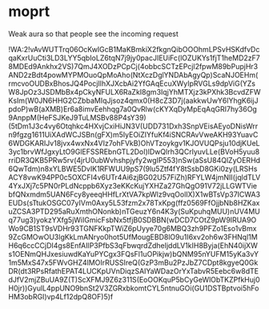 # moprt

Weak aura so that people see the incoming request

!WA:2!vAvWUTTrq06OcKwIGcB1MaKBmkiX2fkgnQibOOOhmLPSvHSKdfvDcqaKxrUuCti3LD3LYY5qbIoLZ6tqN7j9jy0pacJIEUiFc(lOZUKYs1fjT1heMD2zF78MDEd9Ankhx2VS)7QmJ4XODzPCpCj(4obbcSCTzEPcjl2fpwM89bPupjHr3AND2zBdt4powMYPMOuoQpMoAho(NtXczDglYNDAbAgyQp)ScaNJOEHm(rmcvoOUDBxBhosJQ4PocjIlhXJXcbAi2YfGAqEcuXWyIpRVGLs9dpViG(YZsW8JpOz3JSDMbBx4pCkyNFULX6RaZkI8gm3IqjYhMTXjz3kPXhk3BcvdZFWKsIm(W0JN6HHG2CZbbaMIqJjsoz4qmx0(H8cZ3D7j(aakkwUwY6lYhgK6ijJpdoP)wB(aXMB)Er6a8imvEehhqg7a0QvRlw(cKYXqDyMpEqAqGRI7hy36Og9AnppM(HeFSJKeJ9TuLMSBv88P4sY39)(5tDm1J3c4vy6Otqhkc4HXvjCxiHiJN3V(UDD731Dxh3SnpVEisAEyoDNisWrrn9fgzg1611UiXAdWCJSBn(gFX)m5IyEOiZIYfuKf4iSNCRAvVweAKH93YuavC6WDGKARIJv18jvx4wxNx4VIz7ohFVkB)OhVTzoykgv1KJOVUQPsju10djKUeL3yc1brvWfJgxyLtO9GlEFSSREbnGTL2DoI)lDwQlrh3QCrlyuvLLe(BVoH5yuu8rriDR3QKB5PRw5rv(4jrU0ubWvhshpjyfy2wgIP553)nSw(aSsU84QlZyOERHd6QwTdm)n8xYLBWE5DvIK1RFWUU9pS7(9lu5Ztf4fY8tSsbD8GKi0zy(LRSHsACY8vwK94PP0c5OXCFI4v6UTr4Ai6zjBG02U57FiZh)RFYLW4jmNII(jqldTLV4YxJXj7c5PN0rPLdNcppb6Xyz3eKKcKujYXHZa27GhQgO91V72jLLGWTViebfQNxmdm5UAN6Fcy8yeeqHHfLrXtVA7kpWlz9vqOolIX)X1wBTsVp37ICWA3EUDs(sTtukOSGC07yIVm0Axy5L53fzm2x78TxKpg(ffz0569FfOjjbNb8HZKaxuZCSA3PTD295aRuXmthONonkb)nTGeuzY6n4K3y(SuKpuhqMUU)nUV4MUq77ug3)yokzYXfg5jWiIGmicFsbNx5tfjB0SDBBN(wDCD7COtZ9pW9IRUA9OWo9CB1ST9sVDHr93TGNFKkpTWiZ6pUyye70g6MBQ3zh9PFZo1Eso1vBmx9ZcGMOwOU3lgKkLmANryo0hot5UfMougEBD8lO9u1I6xv2oh6w3FHNql1MH6q6ccCCjDI4gs8EnfAIlP3PfbS3qFbwqrdZdheIjddLV1kIH8Byja(EhN40ijXWs1OENmQHJxesiuwdKaYuPYCgx3FQsFl1uOPikjw)bQNM95nYUFM15yKa3vY1m5MxS47x5FWvGHZ4lMOIrRUSSIreQ(GzP3mBu2PzJbZ7CDpt8kgyeQ0GkDR(dt3RPsRfathEPAT4LUCKpUVnDiqzSAIYaWDazOrYxTabvR5Eebc6w8dTEdJfV2mjZBuUA9Z(T)ScXFMJ9Z6z311S(EoOOKquP5bCyGeWlObTKZPfkHuj0H0jr))GyulL4ppUNO9bnSt2V3ZGRxbkomtCYL5ntnuGOi(GU1DSTBptvoi5hFoHM3obRGI)vp4Lf12dpQ8OF)5)f